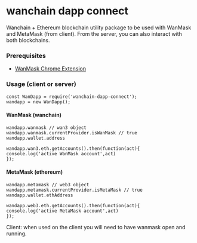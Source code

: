 # wanchain dapp connect

Wanchain + Ethereum blockchain utility package to be used with WanMask and MetaMask (from client). From the server, you can also interact with both blockchains.


### Prerequisites

- <a href="https://chrome.google.com/webstore/detail/wanmask/omnkcjdohbnjfjmlaiboojplahajnenj?hl=fr">WanMask Chrome Extension</a>

### Usage (client or server)

```
const WanDapp = require('wanchain-dapp-connect');
wandapp = new WanDapp();

```

#### WanMask (wanchain)
```
wandapp.wanmask // wan3 object
wandapp.wanmask.currentProvider.isWanMask // true
wandapp.wallet.address

wandapp.wan3.eth.getAccounts().then(function(act){
console.log('active WanMask account',act)
});

```

#### MetaMask (ethereum)
```
wandapp.metamask // web3 object
wandapp.metamask.currentProvider.isMetaMask // true
wandapp.wallet.ethAddress

wandapp.web3.eth.getAccounts().then(function(act){
console.log('active MetaMask account',act)
});

```

Client: when used on the client you will need to have wanmask open and running.




